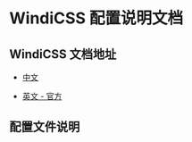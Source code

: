 # WindiCSS 配置说明文档

## WindiCSS 文档地址

- [中文](https://cn.windicss.org/)

- [英文 - 官方](https://windicss.org/)

## 配置文件说明

